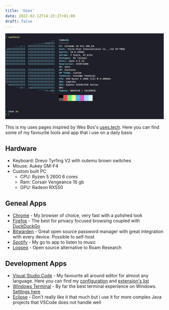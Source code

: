 ```yaml
---
title: 'Uses'
date: 2022-02-12T14:23:27+01:00
draft: false
---
```


![neofetch](/img/neofetch.png)

This is my uses pages inspired by Wes Bos's [uses.tech](https://uses.tech).
Here you can find some of my favourite tools and app that i use on a daily basis

## Hardware

- Keyboard: Drevo Tyrfing V2 with outemu brown switches
- Mouse: Aukey GM-F4
- Custom built PC
  - CPU: Ryzen 5 2600 6 cores
  - Ram: Corsair Vengeance 16 gb
  - GPU: Radeon RX550

## Geneal Apps

- [Chrome](https://google.com/chrome) - My browser of choice, very fast with a polished look
- [Firefox](https://www.mozilla.org/en-US/firefox/new/) - The best for privacy focused browsing coupled with [DuckDuckGo](https://duckduckgo.com/)
- [Bitwarden](https://bitwarden.com) - Great open source password manager with great integration with every device. Possible to self-host
- [Spotify](https://spotify.com) - My go to app to listen to music
- [Logseq](https://logseq.com) - Open source alternative to Roam Research

## Development Apps

- [Visual Studio Code](https://code.visualstudio.com) - My favourite all around editor for almost any language. Here you can find my [configuration](https://gist.github.com/mylo17/2939f5f98b1c1e8b94fa566a799ccdea) and [extension's list](https://gist.github.com/mylo17/e765d79dc4cbe7bc18681f202eea4f14)
- [Windows Terminal](https://github.com/microsoft/terminal) - By far the best terminal experience on Windows. [Settings here](https://gist.github.com/mylo17/3efee1fb216105576cc836cc3ef18220)
- [Eclipse](https://eclipse.org) - Don't really like it that much but i use it for more complex Java projects that VSCode does not handle well
